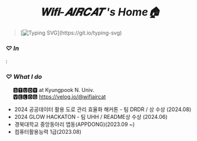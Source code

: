# <div align=center> _𝐖𝐢𝐟𝐢-𝑨𝑰𝑹𝑪𝑨𝑻 's Home🏠_ </div>

> [![Typing SVG](https://readme-typing-svg.demolab.com?font=Shrikhand&pause=6000&color=000000&random=false&width=450&lines=%20"%20+☺︎+Do+what+makes+you+happy+☺︎+%20")](https://git.io/typing-svg)
### **_♡ In_**
: 

### **_♡ What I do_**
&nbsp;&nbsp;&nbsp;&nbsp; 🆂🆃🆄🅳🆈 at Kyungpook N. Univ. </br>
&nbsp;&nbsp;&nbsp;&nbsp; 🆅🅴🅻🅾🅶 https://velog.io/@wifiaircat


- 2024 공공데이터 활용 도로 관리 효율화 해커톤 - 팀 DRDR / 상 수상 (2024.08)
- 2024 GLOW HACKATON - 팀 UHH / README상 수상 (2024.06)
- 경북대학교 중앙동아리 앱동(APPDONG)(2023.09 ~)
- 컴퓨터활용능력 1급(2023.08)
